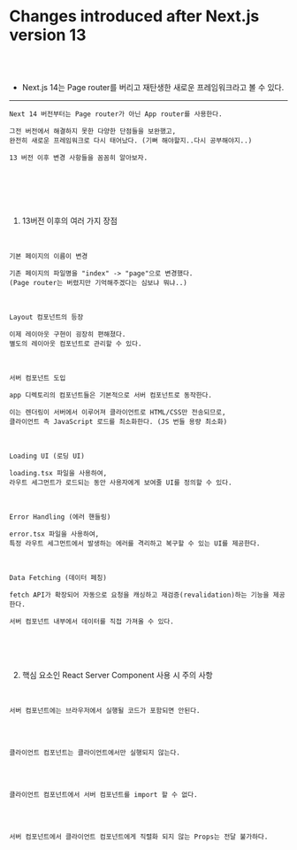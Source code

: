 # Changes introduced after Next.js version 13

<br />
<br />

* Next.js 14는 Page router를 버리고 재탄생한 새로운 프레임워크라고 볼 수 있다.
---

```
Next 14 버전부터는 Page router가 아닌 App router를 사용한다.

그전 버전에서 해결하지 못한 다양한 단점들을 보완했고,
완전히 새로운 프레임워크로 다시 태어났다. (기뻐 해야할지..다시 공부해야지..)

13 버전 이후 변경 사항들을 꼼꼼히 알아보자.
```

<br />
<br />
<br />
<br />

1. 13버전 이후의 여러 가지 장점

<br />

`기본 페이지의 이름이 변경`

```
기존 페이지의 파일명을 "index" -> "page"으로 변경했다.
(Page router는 버렸지만 기억해주겠다는 심보냐 뭐냐..)
```

<br />

`Layout 컴포넌트의 등장`

```
이제 레이아웃 구현이 굉장히 편해졌다.
별도의 레이아웃 컴포넌트로 관리할 수 있다.
```

<br />

`서버 컴포넌트 도입`

```
app 디렉토리의 컴포넌트들은 기본적으로 서버 컴포넌트로 동작한다.

이는 렌더링이 서버에서 이루어져 클라이언트로 HTML/CSS만 전송되므로,
클라이언트 측 JavaScript 로드를 최소화한다. (JS 번들 용량 최소화)
```

<br />

`Loading UI (로딩 UI)`

```
loading.tsx 파일을 사용하여,
라우트 세그먼트가 로드되는 동안 사용자에게 보여줄 UI를 정의할 수 있다.
```

<br />

`Error Handling (에러 핸들링)`

```
error.tsx 파일을 사용하여,
특정 라우트 세그먼트에서 발생하는 에러를 격리하고 복구할 수 있는 UI를 제공한다.
```

<br />

`Data Fetching (데이터 페칭)`

```
fetch API가 확장되어 자동으로 요청을 캐싱하고 재검증(revalidation)하는 기능을 제공한다.

서버 컴포넌트 내부에서 데이터를 직접 가져올 수 있다.
```

<br />
<br />
<br />

2. 핵심 요소인 React Server Component 사용 시 주의 사항

<br />

`서버 컴포넌트에는 브라우저에서 실행될 코드가 포함되면 안된다.`

```

```

<br />

`클라이언트 컴포넌트는 클라이언트에서만 실행되지 않는다.`

```

```

<br />

`클라이언트 컴포넌트에서 서버 컴포넌트를 import 할 수 없다.`

```

```

<br />

`서버 컴포넌트에서 클라이언트 컴포넌트에게 직렬화 되지 않는 Props는 전달 불가하다.`

```

```
